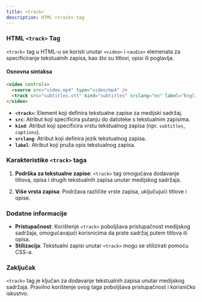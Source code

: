 ```yaml
---
title: <track>
description: HTML <track> tag
---
```


### HTML `<track>` Tag

`<track>` tag u HTML-u se koristi unutar `<video>` i `<audio>` elemenata za specificiranje tekstualnih zapisa, kao što su titlovi, opisi ili poglavlja.

#### Osnovna sintaksa

```html
<video controls>
  <source src="video.mp4" type="video/mp4" />
  <track src="subtitles.vtt" kind="subtitles" srclang="en" label="English" />
</video>
```

- **`<track>`**: Element koji definira tekstualne zapise za medijski sadržaj.
- **`src`**: Atribut koji specificira putanju do datoteke s tekstualnim zapisima.
- **`kind`**: Atribut koji specificira vrstu tekstualnog zapisa (npr. `subtitles`, `captions`).
- **`srclang`**: Atribut koji definira jezik tekstualnog zapisa.
- **`label`**: Atribut koji pruža opis tekstualnog zapisa.

### Karakteristike `<track>` taga

1. **Podrška za tekstualne zapise**:
   `<track>` tag omogućava dodavanje titlova, opisa i drugih tekstualnih zapisa unutar medijskog sadržaja.

2. **Više vrsta zapisa**:
   Podržava različite vrste zapisa, uključujući titlove i opise.

### Dodatne informacije

- **Pristupačnost**: Korištenje `<track>` poboljšava pristupačnost medijskog sadržaja, omogućavajući korisnicima da prate sadržaj putem titlova ili opisa.
- **Stilizacija**: Tekstualni zapisi unutar `<track>` mogu se stilizirati pomoću CSS-a.

### Zaključak

`<track>` tag je ključan za dodavanje tekstualnih zapisa unutar medijskog sadržaja. Pravilno korištenje ovog taga poboljšava pristupačnost i korisničko iskustvo.
